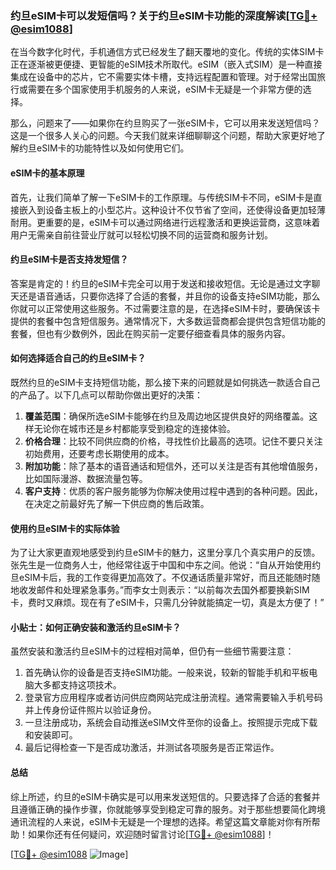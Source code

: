 ### 约旦eSIM卡可以发短信吗？关于约旦eSIM卡功能的深度解读[[TG💪+ @esim1088](https://t.me/s/esim1088)]

在当今数字化时代，手机通信方式已经发生了翻天覆地的变化。传统的实体SIM卡正在逐渐被更便捷、更智能的eSIM技术所取代。eSIM（嵌入式SIM）是一种直接集成在设备中的芯片，它不需要实体卡槽，支持远程配置和管理。对于经常出国旅行或需要在多个国家使用手机服务的人来说，eSIM卡无疑是一个非常方便的选择。

那么，问题来了——如果你在约旦购买了一张eSIM卡，它可以用来发送短信吗？这是一个很多人关心的问题。今天我们就来详细聊聊这个问题，帮助大家更好地了解约旦eSIM卡的功能特性以及如何使用它们。

#### eSIM卡的基本原理

首先，让我们简单了解一下eSIM卡的工作原理。与传统SIM卡不同，eSIM卡是直接嵌入到设备主板上的小型芯片。这种设计不仅节省了空间，还使得设备更加轻薄耐用。更重要的是，eSIM卡可以通过网络进行远程激活和更换运营商，这意味着用户无需亲自前往营业厅就可以轻松切换不同的运营商和服务计划。

#### 约旦eSIM卡是否支持发短信？

答案是肯定的！约旦的eSIM卡完全可以用于发送和接收短信。无论是通过文字聊天还是语音通话，只要你选择了合适的套餐，并且你的设备支持eSIM功能，那么你就可以正常使用这些服务。不过需要注意的是，在选择eSIM卡时，要确保该卡提供的套餐中包含短信服务。通常情况下，大多数运营商都会提供包含短信功能的套餐，但也有少数例外，因此在购买前一定要仔细查看具体的服务内容。

#### 如何选择适合自己的约旦eSIM卡？

既然约旦的eSIM卡支持短信功能，那么接下来的问题就是如何挑选一款适合自己的产品了。以下几点可以帮助你做出更好的决策：

1. **覆盖范围**：确保所选eSIM卡能够在约旦及周边地区提供良好的网络覆盖。这样无论你在城市还是乡村都能享受到稳定的连接体验。
2. **价格合理**：比较不同供应商的价格，寻找性价比最高的选项。记住不要只关注初始费用，还要考虑长期使用的成本。
3. **附加功能**：除了基本的语音通话和短信外，还可以关注是否有其他增值服务，比如国际漫游、数据流量包等。
4. **客户支持**：优质的客户服务能够为你解决使用过程中遇到的各种问题。因此，在决定之前最好先了解一下供应商的售后政策。

#### 使用约旦eSIM卡的实际体验

为了让大家更直观地感受到约旦eSIM卡的魅力，这里分享几个真实用户的反馈。张先生是一位商务人士，他经常往返于中国和中东之间。他说：“自从开始使用约旦eSIM卡后，我的工作变得更加高效了。不仅通话质量非常好，而且还能随时随地收发邮件和处理紧急事务。”而李女士则表示：“以前每次去国外都要换新SIM卡，费时又麻烦。现在有了eSIM卡，只需几分钟就能搞定一切，真是太方便了！”

#### 小贴士：如何正确安装和激活约旦eSIM卡？

虽然安装和激活约旦eSIM卡的过程相对简单，但仍有一些细节需要注意：

1. 首先确认你的设备是否支持eSIM功能。一般来说，较新的智能手机和平板电脑大多都支持这项技术。
2. 登录官方应用程序或者访问供应商网站完成注册流程。通常需要输入手机号码并上传身份证件照片以验证身份。
3. 一旦注册成功，系统会自动推送eSIM文件至你的设备上。按照提示完成下载和安装即可。
4. 最后记得检查一下是否成功激活，并测试各项服务是否正常运作。

#### 总结

综上所述，约旦的eSIM卡确实是可以用来发送短信的。只要选择了合适的套餐并且遵循正确的操作步骤，你就能够享受到稳定可靠的服务。对于那些想要简化跨境通讯流程的人来说，eSIM卡无疑是一个理想的选择。希望这篇文章能对你有所帮助！如果你还有任何疑问，欢迎随时留言讨论[[TG💪+ @esim1088](https://t.me/s/esim1088)]！

[[TG💪+ @esim1088](https://t.me/s/esim1088) ![Image](https://i.postimg.cc/4NQfJmqS/Snipaste-2025-05-13-00-14-12.png)]